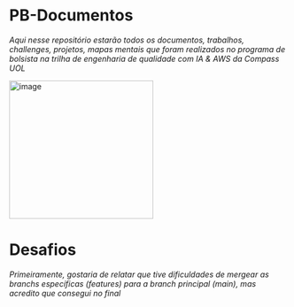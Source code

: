 # PB-Documentos
*Aqui nesse repositório estarão todos os documentos, trabalhos, challenges, projetos, mapas mentais que foram realizados no programa de bolsista na trilha de engenharia de qualidade com IA & AWS da Compass UOL*

<img width="260" height="250" alt="image" src="https://github.com/user-attachments/assets/aa42f8c6-cbc9-4a2c-ba14-f818f21dda36" />


# Desafios
*Primeiramente, gostaria de relatar que tive dificuldades de mergear as branchs específicas (features) para a branch principal (main), mas acredito que consegui no final*

